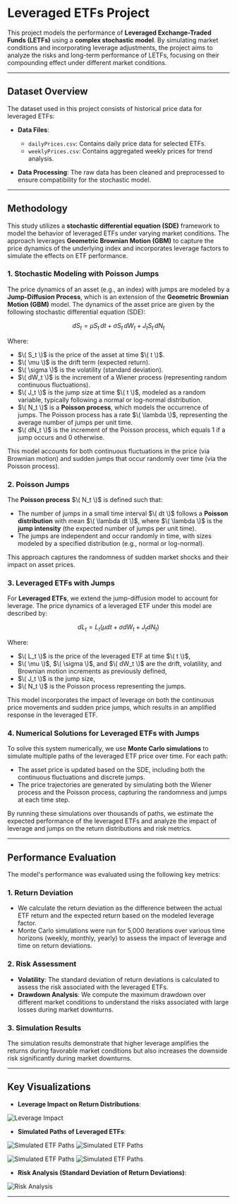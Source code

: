# Leveraged ETFs Project

This project models the performance of **Leveraged Exchange-Traded Funds (LETFs)** using a **complex stochastic model**. By simulating market conditions and incorporating leverage adjustments, the project aims to analyze the risks and long-term performance of LETFs, focusing on their compounding effect under different market conditions.

---

## Dataset Overview

The dataset used in this project consists of historical price data for leveraged ETFs:


- **Data Files**:
  - `dailyPrices.csv`: Contains daily price data for selected ETFs.
  - `weeklyPrices.csv`: Contains aggregated weekly prices for trend analysis.


- **Data Processing**: The raw data has been cleaned and preprocessed to ensure compatibility for the stochastic model.

---

## Methodology

This study utilizes a **stochastic differential equation (SDE)** framework to model the behavior of leveraged ETFs under varying market conditions. The approach leverages **Geometric Brownian Motion (GBM)** to capture the price dynamics of the underlying index and incorporates leverage factors to simulate the effects on ETF performance.

### 1. Stochastic Modeling with Poisson Jumps

The price dynamics of an asset (e.g., an index) with jumps are modeled by a **Jump-Diffusion Process**, which is an extension of the **Geometric Brownian Motion (GBM)** model. The dynamics of the asset price are given by the following stochastic differential equation (SDE):

$$
dS_t = \mu S_t \, dt + \sigma S_t \, dW_t + J_t S_t \, dN_t
$$

Where:
- $\( S_t \)$ is the price of the asset at time $\( t \)$.
- $\( \mu \)$ is the drift term (expected return).
- $\( \sigma \)$ is the volatility (standard deviation).
- $\( dW_t \)$ is the increment of a Wiener process (representing random continuous fluctuations).
- $\( J_t \)$ is the jump size at time $\( t \)$, modeled as a random variable, typically following a normal or log-normal distribution.
- $\( N_t \)$ is a **Poisson process**, which models the occurrence of jumps. The Poisson process has a rate $\( \lambda \)$, representing the average number of jumps per unit time.
- $\( dN_t \)$ is the increment of the Poisson process, which equals 1 if a jump occurs and 0 otherwise.

This model accounts for both continuous fluctuations in the price (via Brownian motion) and sudden jumps that occur randomly over time (via the Poisson process).

### 2. Poisson Jumps

The **Poisson process** $\( N_t \)$ is defined such that:
- The number of jumps in a small time interval $\( dt \)$ follows a **Poisson distribution** with mean $\( \lambda dt \)$, where $\( \lambda \)$ is the **jump intensity** (the expected number of jumps per unit time).
- The jumps are independent and occur randomly in time, with sizes modeled by a specified distribution (e.g., normal or log-normal).
  
This approach captures the randomness of sudden market shocks and their impact on asset prices.

### 3. Leveraged ETFs with Jumps

For **Leveraged ETFs**, we extend the jump-diffusion model to account for leverage. The price dynamics of a leveraged ETF under this model are described by:

$$
dL_t = L_t (\mu dt + \sigma dW_t + J_t dN_t)
$$

Where:
- $\( L_t \)$ is the price of the leveraged ETF at time $\( t \)$,
- $\( \mu \)$, $\( \sigma \)$, and $\( dW_t \)$ are the drift, volatility, and Brownian motion increments as previously defined,
- $\( J_t \)$ is the jump size,
- $\( N_t \)$ is the Poisson process representing the jumps.

This model incorporates the impact of leverage on both the continuous price movements and sudden price jumps, which results in an amplified response in the leveraged ETF.

### 4. Numerical Solutions for Leveraged ETFs with Jumps

To solve this system numerically, we use **Monte Carlo simulations** to simulate multiple paths of the leveraged ETF price over time. For each path:
- The asset price is updated based on the SDE, including both the continuous fluctuations and discrete jumps.
- The price trajectories are generated by simulating both the Wiener process and the Poisson process, capturing the randomness and jumps at each time step.

By running these simulations over thousands of paths, we estimate the expected performance of the leveraged ETFs and analyze the impact of leverage and jumps on the return distributions and risk metrics.

---

## Performance Evaluation

The model's performance was evaluated using the following key metrics:

### 1. Return Deviation
- We calculate the return deviation as the difference between the actual ETF return and the expected return based on the modeled leverage factor.
- Monte Carlo simulations were run for 5,000 iterations over various time horizons (weekly, monthly, yearly) to assess the impact of leverage and time on return deviations.

### 2. Risk Assessment
- **Volatility**: The standard deviation of return deviations is calculated to assess the risk associated with the leveraged ETFs.
- **Drawdown Analysis**: We compute the maximum drawdown over different market conditions to understand the risks associated with large losses during market downturns.

### 3. Simulation Results

The simulation results demonstrate that higher leverage amplifies the returns during favorable market conditions but also increases the downside risk significantly during market downturns.

---

## Key Visualizations

- **Leverage Impact on Return Distributions**:

![Leverage Impact](figures/Picture%201.png)

- **Simulated Paths of Leveraged ETFs**:

![Simulated ETF Paths](figures/Picture%202.png)  ![Simulated ETF Paths](figures/Picture%205.png)

![Simulated ETF Paths](figures/Picture%204.png)  ![Simulated ETF Paths](figures/Picture%207.png)

- **Risk Analysis (Standard Deviation of Return Deviations)**:
  
![Risk Analysis](figures/Picture%208.png)

---
